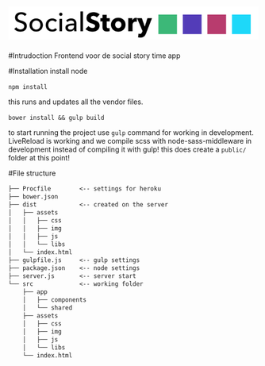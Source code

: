 ![storytime logo](https://github.com/klaaz0r/storytime-frontend/blob/master/src/assets/img/logos/logo_width.png?raw=true)
---
#Intrudoction
Frontend voor de social story time app

#Installation
install node

`npm install`

this runs and updates all the vendor files. 

`bower install && gulp build` 

to start running the project use `gulp` command for working in development. LiveReload is working and we compile scss with node-sass-middleware in development instead of compiling it with gulp! this does create a `public/` folder at this point! 

#File structure

```
├── Procfile        <-- settings for heroku
├── bower.json 
├── dist            <-- created on the server
│   ├── assets
│   │   ├── css
│   │   ├── img
│   │   ├── js
│   │   └── libs
│   └── index.html
├── gulpfile.js     <-- gulp settings 
├── package.json    <-- node settings  
├── server.js       <-- server start 
└── src             <-- working folder
    ├── app
    │   ├── components
    │   └── shared
    ├── assets
    │   ├── css
    │   ├── img
    │   ├── js
    │   └── libs
    └── index.html
```
